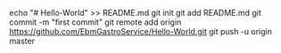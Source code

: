 echo "# Hello-World" >> README.md
git init
git add README.md
git commit -m "first commit"
git remote add origin https://github.com/EbmGastroService/Hello-World.git
git push -u origin master
